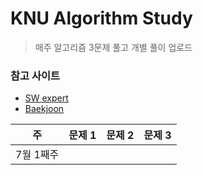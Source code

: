 # KNU Algorithm Study

> 매주 알고리즘 3문제 풀고 개별 풀이 업로드 


### 참고 사이트
* [SW 
expert]([https://swexpertacademy.com/main/main.do](https://swexpertacademy.com/main/main.do))
* [Baekjoon]([https://www.acmicpc.net/](https://www.acmicpc.net/))


|  주|  문제 1|문제 2|문제 3|
|--|--|--|--|
| 7월 1째주 |  |	 |  |
